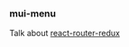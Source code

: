 
### mui-menu

Talk about
[react-router-redux](https://github.com/ReactTraining/react-router/tree/master/packages/react-router-redux)
